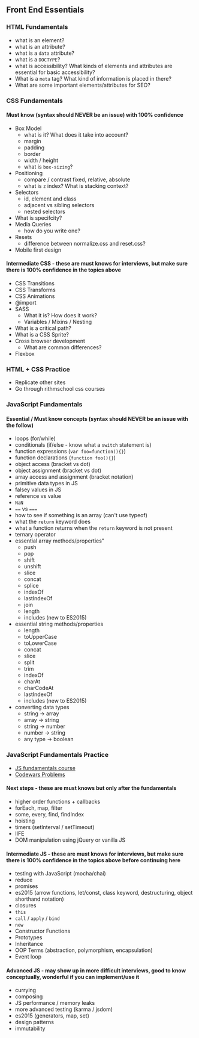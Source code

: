 ## Front End Essentials

### HTML Fundamentals

- what is an element?
- what is an attribute?
- what is a `data` attribute?
- what is a `DOCTYPE`?
- what is accessibility? What kinds of elements and attributes are essential for basic accessibility? 
- What is a `meta` tag? What kind of information is placed in there?
- What are some important elements/attributes for SEO?

### CSS Fundamentals

#### Must know (syntax should NEVER be an issue) with 100% confidence

- Box Model
	- what is it? What does it take into account? 
	- margin
	- padding
	- border
	- width / height 
	- what is `box-sizing`?
- Positioning
	- compare / contrast fixed, relative, absolute
	- what is `z` index? What is stacking context?
- Selectors
	- id, element and class
	- adjacent vs sibling selectors
	- nested selectors
- What is specifcity? 
- Media Queries
	- how do you write one? 
- Resets
	- difference between normalize.css and reset.css? 
- Mobile first design 

#### Intermediate CSS - these are must knows for interviews, but make sure there is 100% confidence in the topics above

- CSS Transitions
- CSS Transforms
- CSS Animations
- @import
- SASS
	- What it is? How does it work?
	- Variables / Mixins / Nesting 
- What is a critical path?
- What is a CSS Sprite?
- Cross browser development
	- What are common differences?
- Flexbox


### HTML + CSS Practice

- Replicate other sites
- Go through rithmschool css courses

### JavaScript Fundamentals

#### Essential / Must know concepts (syntax should NEVER be an issue with the follow)

- loops (for/while)
- conditionals (if/else - know what a `switch` statement is)
- function expressions (`var foo=function(){}`)
- function declarations (`function foo(){}`)
- object access (bracket vs dot)
- object assignment (bracket vs dot)
- array access and assignment (bracket notation)
- primitive data types in JS
- falsey values in JS
- reference vs value 
- `NaN`
- `==` vs `===`
- how to see if something is an array (can't use typeof)
- what the `return` keyword does
- what a function returns when the `return` keyword is not present
- ternary operator
- essential array methods/properties"
	- push
	- pop
	- shift
	- unshift
	- slice
	- concat
	- splice
	- indexOf
	- lastIndexOf
	- join
	- length
	- includes (new to ES2015)
- essential string methods/properties
	- length 	
	- toUpperCase
	- toLowerCase
	- concat
	- slice
	- split
	- trim
	- indexOf
	- charAt
	- charCodeAt
	- lastIndexOf
	- includes (new to ES2015)
- converting data types
	- string -> array
	- array -> string
	- string -> number
	- number -> string
	- any type -> boolean 

### JavaScript Fundamentals Practice

- [JS fundamentals course ](rithmschool.com/courses/javascript)
- [Codewars Problems](https://docs.google.com/document/d/1_rU5Z0Lc9yKJqXX9zAIIl1QdokPYlj5A6v3PJXXvWy4/edit 	)

#### Next steps - these are must knows but only after the fundamentals

- higher order functions + callbacks
- forEach, map, filter
- some, every, find, findIndex
- hoisting
- timers (setInterval / setTimeout)
- IIFE
- DOM manipulation using jQuery or vanilla JS

#### Intermediate JS - these are must knows for interviews, but make sure there is 100% confidence in the topics above before continuing here

- testing with JavaScript (mocha/chai)
- reduce
- promises
- es2015 (arrow functions, let/const, class keyword, destructuring, object shorthand notation)
- closures
- `this`
- `call` / `apply` / `bind`
- `new`
- Constructor Functions
- Prototypes
- Inheritance
- OOP Terms (abstraction, polymorphism, encapsulation)
- Event loop

#### Advanced JS - may show up in more difficult interviews, good to know conceptually, wonderful if you can implement/use it

- currying
- composing
- JS performance / memory leaks
- more advanced testing (karma / jsdom)
- es2015 (generators, map, set)
- design patterns
- immutability

